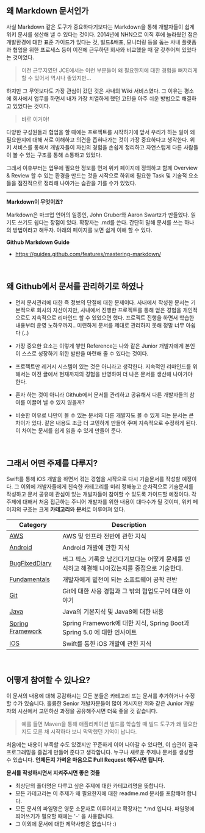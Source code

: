 
## 왜 Markdown 문서인가

사실 Markdown 같은 도구가 중요하다기보다는 Markdown을 통해 개발자들이 쉽게 위키 문서를 생산해 낼 수 있다는 것이다. 2014년에 NHN으로 이직 후에 놀라웠던 점은 개발환경에 대한 표준 가이드가 있다는 것, 빌드&배포, 모니터링 등을 돕는 사내 플랫폼과 협업을 위한 프로세스 등이 이전에 근무하던 회사와 비교했을 때 잘 갖추어져 있었다는 것이었다. 

> 이전 근무지였던 JCE에서는 이런 부분들이 왜 필요한지에 대한 경험을 뼈저리게 할 수 있어서 역시나 좋았지만...

하지만 그 무엇보다도 가장 관심이 갔던 것은 사내의 Wiki 서비스였다. 그 이유는 평소에 회사에서 업무를 하면서 내가 가장 치열하게 했던 고민을 아주 쉬운 방법으로 해결하고 있었다는 것이다.

> 바로 이거야! 

다양한 구성원들과 협업을 할 때에는 프로젝트를 시작하기에 앞서 우리가 하는 일이 왜 필요한지에 대해 서로 이해하고 의견을 좁혀나가는 것이 가장 중요하다고 생각한다. 위키 서비스를 통해서 개발자들이 자신의 경험을 손쉽게 정리하고 자연스럽게 다른 사람들이 볼 수 있는 구조를 통해 소통하고 있었다.

그래서 이후부터는 업무에 필요한 정보를 먼저 위키 페이지에 정의하고 함께 Overview & Review 할 수 있는 환경을 만드는 것을 시작으로 하위에 필요한 Task 및 기술적 요소들을 점진적으로 정리해 나아가는 습관을 기를 수가 있었다.

---

**Markdown이 무엇이죠?**

Markdown은 마크업 언어의 일종인, John Gruber와 Aaron Swartz가 만들었다. 읽기도 쓰기도 쉽다는 장점이 있다. 확장자는 .md를 쓴다. 간단히 말해 문서를 쓰는 하나의 방법이라고 해두자. 아래의 페이지를 보면 쉽게 이해 할 수 있다.

**Github Markdown Guide**
- https://guides.github.com/features/mastering-markdown/

<br>

## 왜 Github에서 문서를 관리하기로 하였나

- 먼저 문서관리에 대한 즉 정보의 단절에 대한 문제이다. 사내에서 작성한 문서는 기본적으로 회사의 자산이지만, 사내에서 진행한 프로젝트를 통해 얻은 경험을 개인적으로도 지속적으로 리마인드 할 수 있었으면 했다. 프로젝트 진행을 하면서 학습한 내용부터 운영 노하우까지.. 미련하게 문서를 제대로 관리하지 못해 정말 너무 아쉽다 (..)

- 가장 중요한 요소는 이렇게 쌓인 Reference는 나와 같은 Junior 개발자에게 본인이 스스로 성장하기 위한 발판을 마련해 줄 수 있다는 것이다.

- 프로젝트만 레거시 시스템이 있는 것은 아니라고 생각한다. 지속적인 리마인드를 위해서는 이전 글에서 현재까지의 경험을 반영하여 더 나은 문서를 생산해 나아가야 한다.

- 혼자 하는 것이 아니라 Github에서 문서를 관리하고 공유해서 다른 개발자들의 참여를 이끌어 낼 수 있지 않을까?

- 비슷한 이유로 나만이 볼 수 있는 문서와 다른 개발자도 볼 수 있게 되는 문서는 큰 차이가 있다. 같은 내용도 조금 더 고민하게 만들어 주며 지속적으로 수정하게 된다. 이 차이는 문서를 쉽게 읽을 수 있게 만들어 준다.

<br>

## 그래서 어떤 주제를 다루지?

Swift를 통해 iOS 개발을 하면서 겪는 경험을 시작으로 다시 기술문서를 작성할 예정이다. 그 이외에 개발자들에게 친숙한 카테고리를 미리 정해놓고 순차적으로 기술문서를 작성하고 문서 공유에 관심이 있는 개발자들이 참여할 수 있도록 가이드할 예정이다. 각 주제에 대해서 처음 접근하는 주니어 개발자를 위한 내용이 대다수가 될 것이며, 위키 페이지의 구조는 크게 **카테고리**와 **문서**로 이루어져 있다.

| Category | Description |
| --- | --- |
| [AWS](https://github.com/wjdsupj/stunstun-wiki/tree/master/AWS) | AWS 및 인프라 전반에 관한 지식 |
| [Android](https://github.com/wjdsupj/stunstun-wiki/tree/master/Android) | Android 개발에 관한 지식 |
| [BugFixedDiary](https://github.com/wjdsupj/stunstun-wiki/tree/master/BugFixedDiary)| 버그 픽스 기록을 남긴다기보다는 어떻게 문제를 인식하고 해결해 나아갔는지를 중점으로 기술한다. |
| [Fundamentals](https://github.com/wjdsupj/stunstun-wiki/tree/master/Fundamentals) | 개발자에게 밑천이 되는 소프트웨어 공학 전반 |
| [Git](https://github.com/wjdsupj/stunstun-wiki/tree/master/Git) | Git에 대한 사용 경험과 그 밖의 협업도구에 대한 이야기 |
| [Java](https://github.com/wjdsupj/stunstun-wiki/tree/master/Java) | Java의 기본지식 및 Java8에 대한 내용 |
| [Spring Framework](https://github.com/wjdsupj/stunstun-wiki/tree/master/Spring) | Spring Framework에 대한 지식, Spring Boot과 Spring 5.0 에 대한 인사이트 |
| [iOS](https://github.com/wjdsupj/stunstun-wiki/tree/master/iOS) | Swift를 통한 iOS 개발에 관한 지식 |

<br>

## 어떻게 참여할 수 있나요?

이 문서의 내용에 대해 공감하시는 모든 분들은 카테고리 또는 문서를 추가하거나 수정할 수가 있습니다. 훌륭한 Senior 개발자분들이 많이 계시지만 저와 같은 Junior 개발자의 시선에서 고민하신 과정을 공유해주시면 더욱 좋을 것 같습니다.
> 예를 들면 Maven을 통해 애플리케이션 빌드를 학습할 때 빌드 도구가 왜 필요한지도 모른 채 시작하다 보니 막막했던 기억이 납니다.

처음에는 내용이 부족할 수도 있겠지만 꾸준하게 이어 나아갈 수 있다면, 이 습관이 결국 프로그래밍을 즐겁게 만들어 준다고 생각합니다. 누구나 새로운 주제나 문서를 생성할 수 있습니다. **언제든지 가벼운 마음으로 Pull Request 해주시면 됩니다.**

**문서를 작성하시면서 지켜주시면 좋은 것들**
- 최상단의 폴더명은 다루고 싶은 주제에 대한 카테고리명을 뜻합니다.
- 모든 카테고리는 이 주제가 왜 필요한지에 대한 readme.md 문서를 포함해야 합니다.
- 모든 문서의 파일명은 영문 소문자로 이루어지고 확장자는 *.md 입니다. 파일명에 띄어쓰기가 필요할 때에는 '-' 을 사용합니다.
- 그 이외에 문서에 대한 제약사항은 없습니다 :)

<br>
